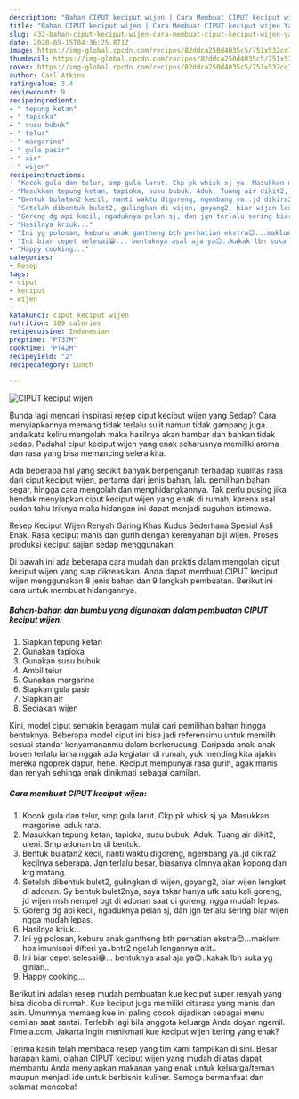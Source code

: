 ```yaml
---
description: "Bahan CIPUT keciput wijen | Cara Membuat CIPUT keciput wijen Yang Enak dan Simpel"
title: "Bahan CIPUT keciput wijen | Cara Membuat CIPUT keciput wijen Yang Enak dan Simpel"
slug: 432-bahan-ciput-keciput-wijen-cara-membuat-ciput-keciput-wijen-yang-enak-dan-simpel
date: 2020-05-15T04:36:25.871Z
image: https://img-global.cpcdn.com/recipes/82ddca250d4035c5/751x532cq70/ciput-keciput-wijen-foto-resep-utama.jpg
thumbnail: https://img-global.cpcdn.com/recipes/82ddca250d4035c5/751x532cq70/ciput-keciput-wijen-foto-resep-utama.jpg
cover: https://img-global.cpcdn.com/recipes/82ddca250d4035c5/751x532cq70/ciput-keciput-wijen-foto-resep-utama.jpg
author: Carl Atkins
ratingvalue: 3.4
reviewcount: 9
recipeingredient:
- " tepung ketan"
- " tapioka"
- " susu bubuk"
- " telur"
- " margarine"
- " gula pasir"
- " air"
- " wijen"
recipeinstructions:
- "Kocok gula dan telur, smp gula larut. Ckp pk whisk sj ya. Masukkan margarine, aduk rata."
- "Masukkan tepung ketan, tapioka, susu bubuk. Aduk. Tuang air dikit2, uleni. Smp adonan bs di bentuk."
- "Bentuk bulatan2 kecil, nanti waktu digoreng, ngembang ya..jd dikira2 kecilnya seberapa. Jgn terlalu besar, biasanya dlmnya akan kopong dan krg matang."
- "Setelah dibentuk bulet2, gulingkan di wijen, goyang2, biar wijen lengket di adonan. Sy bentuk bulet2nya, saya takar hanya utk satu kali goreng, jd wijen msh nempel bgt di adonan saat di goreng, ngga mudah lepas."
- "Goreng dg api kecil, ngaduknya pelan sj, dan jgn terlalu sering biar wijen ngga mudah lepas."
- "Hasilnya kriuk..."
- "Ini yg polosan, keburu anak gantheng bth perhatian ekstra😊...maklum hbs imunisasi difteri ya..bntr2 ngeluh lengannya atit.."
- "Ini biar cepet selesai😁... bentuknya asal aja ya😊..kakak lbh suka yg ginian.."
- "Happy cooking..."
categories:
- Resep
tags:
- ciput
- keciput
- wijen

katakunci: ciput keciput wijen 
nutrition: 109 calories
recipecuisine: Indonesian
preptime: "PT37M"
cooktime: "PT42M"
recipeyield: "2"
recipecategory: Lunch

---
```



![CIPUT keciput wijen](https://img-global.cpcdn.com/recipes/82ddca250d4035c5/751x532cq70/ciput-keciput-wijen-foto-resep-utama.jpg)

Bunda lagi mencari inspirasi resep ciput keciput wijen yang Sedap? Cara menyiapkannya memang tidak terlalu sulit namun tidak gampang juga. andaikata keliru mengolah maka hasilnya akan hambar dan bahkan tidak sedap. Padahal ciput keciput wijen yang enak seharusnya memiliki aroma dan rasa yang bisa memancing selera kita.

Ada beberapa hal yang sedikit banyak berpengaruh terhadap kualitas rasa dari ciput keciput wijen, pertama dari jenis bahan, lalu pemilihan bahan segar, hingga cara mengolah dan menghidangkannya. Tak perlu pusing jika hendak menyiapkan ciput keciput wijen yang enak di rumah, karena asal sudah tahu triknya maka hidangan ini dapat menjadi suguhan istimewa.

Resep Keciput Wijen Renyah Garing Khas Kudus Sederhana Spesial Asli Enak. Rasa keciput manis dan gurih dengan kerenyahan biji wijen. Proses produksi keciput sajian sedap menggunakan.


Di bawah ini ada beberapa cara mudah dan praktis dalam mengolah ciput keciput wijen yang siap dikreasikan. Anda dapat membuat CIPUT keciput wijen menggunakan 8 jenis bahan dan 9 langkah pembuatan. Berikut ini cara untuk membuat hidangannya.

<!--inarticleads1-->

##### Bahan-bahan dan bumbu yang digunakan dalam pembuatan CIPUT keciput wijen:

1. Siapkan  tepung ketan
1. Gunakan  tapioka
1. Gunakan  susu bubuk
1. Ambil  telur
1. Gunakan  margarine
1. Siapkan  gula pasir
1. Siapkan  air
1. Sediakan  wijen


Kini, model ciput semakin beragam mulai dari pemilihan bahan hingga bentuknya. Beberapa model ciput ini bisa jadi referensimu untuk memilih sesuai standar kenyamananmu dalam berkerudung. Daripada anak-anak bosen terlalu lama nggak ada kegiatan di rumah, yuk mending kita ajakin mereka ngoprek dapur, hehe. Keciput mempunyai rasa gurih, agak manis dan renyah sehinga enak dinikmati sebagai camilan. 

<!--inarticleads2-->

##### Cara membuat CIPUT keciput wijen:

1. Kocok gula dan telur, smp gula larut. Ckp pk whisk sj ya. Masukkan margarine, aduk rata.
1. Masukkan tepung ketan, tapioka, susu bubuk. Aduk. Tuang air dikit2, uleni. Smp adonan bs di bentuk.
1. Bentuk bulatan2 kecil, nanti waktu digoreng, ngembang ya..jd dikira2 kecilnya seberapa. Jgn terlalu besar, biasanya dlmnya akan kopong dan krg matang.
1. Setelah dibentuk bulet2, gulingkan di wijen, goyang2, biar wijen lengket di adonan. Sy bentuk bulet2nya, saya takar hanya utk satu kali goreng, jd wijen msh nempel bgt di adonan saat di goreng, ngga mudah lepas.
1. Goreng dg api kecil, ngaduknya pelan sj, dan jgn terlalu sering biar wijen ngga mudah lepas.
1. Hasilnya kriuk...
1. Ini yg polosan, keburu anak gantheng bth perhatian ekstra😊...maklum hbs imunisasi difteri ya..bntr2 ngeluh lengannya atit..
1. Ini biar cepet selesai😁... bentuknya asal aja ya😊..kakak lbh suka yg ginian..
1. Happy cooking...


Berikut ini adalah resep mudah pembuatan kue keciput super renyah yang bisa dicoba di rumah. Kue keciput juga memiliki citarasa yang manis dan asin. Umumnya memang kue ini paling cocok dijadikan sebagai menu cemilan saat santai. Terlebih lagi bila anggota keluarga Anda doyan ngemil. Fimela.com, Jakarta Ingin menikmati kue keciput wijen kering yang enak? 

Terima kasih telah membaca resep yang tim kami tampilkan di sini. Besar harapan kami, olahan CIPUT keciput wijen yang mudah di atas dapat membantu Anda menyiapkan makanan yang enak untuk keluarga/teman maupun menjadi ide untuk berbisnis kuliner. Semoga bermanfaat dan selamat mencoba!
